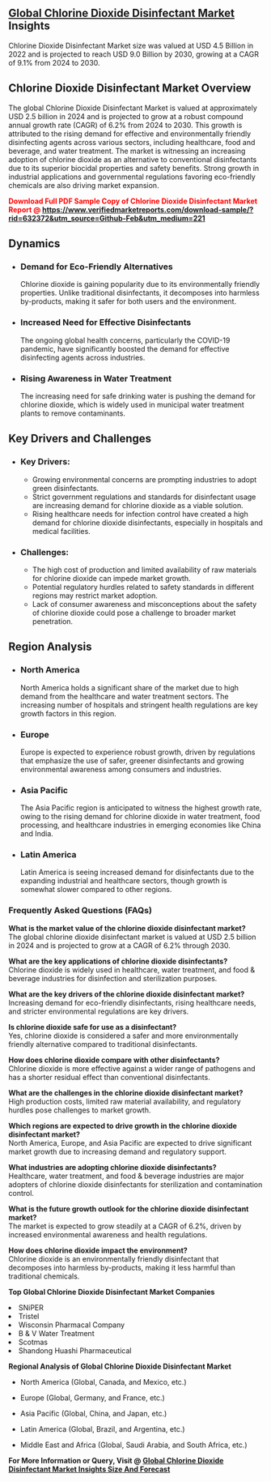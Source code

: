 <h2><a href="https://www.verifiedmarketreports.com/download-sample/?rid=632372&amp;utm_source=Github&amp;utm_medium=221" target="_blank">Global Chlorine Dioxide Disinfectant Market</a> Insights</h2><p>Chlorine Dioxide Disinfectant Market size was valued at USD 4.5 Billion in 2022 and is projected to reach USD 9.0 Billion by 2030, growing at a CAGR of 9.1% from 2024 to 2030.</p><p> <h2>Chlorine Dioxide Disinfectant Market Overview</h2> <p>The global Chlorine Dioxide Disinfectant Market is valued at approximately USD 2.5 billion in 2024 and is projected to grow at a robust compound annual growth rate (CAGR) of 6.2% from 2024 to 2030. This growth is attributed to the rising demand for effective and environmentally friendly disinfecting agents across various sectors, including healthcare, food and beverage, and water treatment. The market is witnessing an increasing adoption of chlorine dioxide as an alternative to conventional disinfectants due to its superior biocidal properties and safety benefits. Strong growth in industrial applications and governmental regulations favoring eco-friendly chemicals are also driving market expansion.</p> <p><b><p><span class=""><span style="color: #ff0000;"><strong>Download Full PDF Sample Copy of Chlorine Dioxide Disinfectant Market Report</strong> @ </span><a href="https://www.verifiedmarketreports.com/download-sample/?rid=632372&amp;utm_source=Github-Feb&amp;utm_medium=221" target="_blank">https://www.verifiedmarketreports.com/download-sample/?rid=632372&amp;utm_source=Github-Feb&amp;utm_medium=221</a></span></p></b></p> <h2>Dynamics</h2> <ul> <li><h3>Demand for Eco-Friendly Alternatives</h3> Chlorine dioxide is gaining popularity due to its environmentally friendly properties. Unlike traditional disinfectants, it decomposes into harmless by-products, making it safer for both users and the environment.</li> <li><h3>Increased Need for Effective Disinfectants</h3> The ongoing global health concerns, particularly the COVID-19 pandemic, have significantly boosted the demand for effective disinfecting agents across industries.</li> <li><h3>Rising Awareness in Water Treatment</h3> The increasing need for safe drinking water is pushing the demand for chlorine dioxide, which is widely used in municipal water treatment plants to remove contaminants.</li> </ul> <h2>Key Drivers and Challenges</h2> <ul> <li><h3>Key Drivers:</h3> <ul> <li>Growing environmental concerns are prompting industries to adopt green disinfectants.</li> <li>Strict government regulations and standards for disinfectant usage are increasing demand for chlorine dioxide as a viable solution.</li> <li>Rising healthcare needs for infection control have created a high demand for chlorine dioxide disinfectants, especially in hospitals and medical facilities.</li> </ul> </li> <li><h3>Challenges:</h3> <ul> <li>The high cost of production and limited availability of raw materials for chlorine dioxide can impede market growth.</li> <li>Potential regulatory hurdles related to safety standards in different regions may restrict market adoption.</li> <li>Lack of consumer awareness and misconceptions about the safety of chlorine dioxide could pose a challenge to broader market penetration.</li> </ul> </li> </ul> <h2>Region Analysis</h2> <ul> <li><h3>North America</h3> North America holds a significant share of the market due to high demand from the healthcare and water treatment sectors. The increasing number of hospitals and stringent health regulations are key growth factors in this region.</li> <li><h3>Europe</h3> Europe is expected to experience robust growth, driven by regulations that emphasize the use of safer, greener disinfectants and growing environmental awareness among consumers and industries.</li> <li><h3>Asia Pacific</h3> The Asia Pacific region is anticipated to witness the highest growth rate, owing to the rising demand for chlorine dioxide in water treatment, food processing, and healthcare industries in emerging economies like China and India.</li> <li><h3>Latin America</h3> Latin America is seeing increased demand for disinfectants due to the expanding industrial and healthcare sectors, though growth is somewhat slower compared to other regions.</li> </ul> <h3>Frequently Asked Questions (FAQs)</h3> <p><b>What is the market value of the chlorine dioxide disinfectant market?</b><br>The global chlorine dioxide disinfectant market is valued at USD 2.5 billion in 2024 and is projected to grow at a CAGR of 6.2% through 2030.</p> <p><b>What are the key applications of chlorine dioxide disinfectants?</b><br>Chlorine dioxide is widely used in healthcare, water treatment, and food & beverage industries for disinfection and sterilization purposes.</p> <p><b>What are the key drivers of the chlorine dioxide disinfectant market?</b><br>Increasing demand for eco-friendly disinfectants, rising healthcare needs, and stricter environmental regulations are key drivers.</p> <p><b>Is chlorine dioxide safe for use as a disinfectant?</b><br>Yes, chlorine dioxide is considered a safer and more environmentally friendly alternative compared to traditional disinfectants.</p> <p><b>How does chlorine dioxide compare with other disinfectants?</b><br>Chlorine dioxide is more effective against a wider range of pathogens and has a shorter residual effect than conventional disinfectants.</p> <p><b>What are the challenges in the chlorine dioxide disinfectant market?</b><br>High production costs, limited raw material availability, and regulatory hurdles pose challenges to market growth.</p> <p><b>Which regions are expected to drive growth in the chlorine dioxide disinfectant market?</b><br>North America, Europe, and Asia Pacific are expected to drive significant market growth due to increasing demand and regulatory support.</p> <p><b>What industries are adopting chlorine dioxide disinfectants?</b><br>Healthcare, water treatment, and food & beverage industries are major adopters of chlorine dioxide disinfectants for sterilization and contamination control.</p> <p><b>What is the future growth outlook for the chlorine dioxide disinfectant market?</b><br>The market is expected to grow steadily at a CAGR of 6.2%, driven by increased environmental awareness and health regulations.</p> <p><b>How does chlorine dioxide impact the environment?</b><br>Chlorine dioxide is an environmentally friendly disinfectant that decomposes into harmless by-products, making it less harmful than traditional chemicals.</p> </p><p><strong>Top Global Chlorine Dioxide Disinfectant Market Companies</strong></p><div data-test-id=""><p><li>SNiPER</li><li> Tristel</li><li> Wisconsin Pharmacal Company</li><li> B & V Water Treatment</li><li> Scotmas</li><li> Shandong Huashi Pharmaceutical</li></p><div><strong>Regional Analysis of&nbsp;Global Chlorine Dioxide Disinfectant Market</strong></div><ul><li dir="ltr"><p dir="ltr">North America&nbsp;(Global, Canada, and Mexico, etc.)</p></li><li dir="ltr"><p dir="ltr">Europe (Global, Germany, and France, etc.)</p></li><li dir="ltr"><p dir="ltr">Asia Pacific&nbsp;(Global, China, and Japan, etc.)</p></li><li dir="ltr"><p dir="ltr">Latin America&nbsp;(Global, Brazil, and Argentina, etc.)</p></li><li dir="ltr">Middle East and Africa&nbsp;(Global, Saudi Arabia, and South Africa, etc.)</li></ul><p><strong>For More Information or Query, Visit @&nbsp;</strong><strong><a href="https://www.verifiedmarketreports.com/product/chlorine-dioxide-disinfectant-market/?utm_source=Github&amp;utm_medium=221" target="_blank">Global Chlorine Dioxide Disinfectant Market Insights Size And Forecast</a></strong></p></div>
